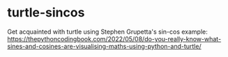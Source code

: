 # turtle-sincos
Get acquainted with turtle using Stephen Grupetta's sin-cos example:
https://thepythoncodingbook.com/2022/05/08/do-you-really-know-what-sines-and-cosines-are-visualising-maths-using-python-and-turtle/
